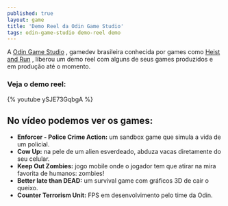 ```yaml
---
published: true
layout: game
title: 'Demo Reel da Odin Game Studio'
tags: odin-game-studio demo-reel demo
---
```

A <a href="http://www.odingamestudio.com.br" target="_blank">Odin Game Studio</a>
, gamedev brasileira conhecida por games como <a title="Heist and Run" href="{{ site.baseurl }}/2013/04/11/heist-and-run/">Heist and Run</a>
, liberou um demo reel com alguns de seus games produzidos e em produção até o momento.
### Veja o demo reel:
{% youtube ySJE73GqbgA %}

## No vídeo podemos ver os games:
<ul>
	<li><strong>Enforcer - Police Crime Action:</strong> um sandbox game que simula a vida de um policial.</li>
	<li><strong>Cow Up:</strong> na pele de um alien esverdeado, abduza vacas diretamente do seu celular.</li>
	<li><strong>Keep Out Zombies:</strong> jogo mobile onde o jogador tem que atirar na mira favorita de humanos: zombies!</li>
	<li><strong>Better late than DEAD:</strong> um survival game com gráficos 3D de cair o queixo.</li>
	<li><strong>Counter Terrorism Unit:</strong> FPS em desenvolvimento pelo time da Odin.</li>
</ul>